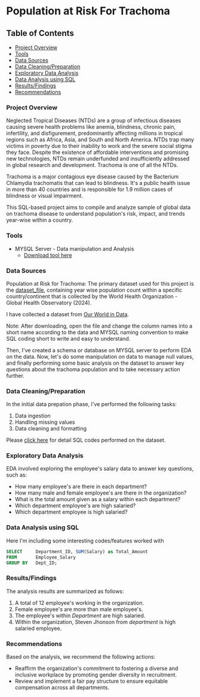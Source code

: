 # Population at Risk For Trachoma

## Table of Contents
- [Project Overview](#project-overview)
- [Tools](#tools)
- [Data Sources](#data-sources)
- [Data Cleaning/Preparation](#data-cleaningpreparation)
- [Exploratory Data Analysis](#exploratory-data-analysis)
- [Data Analysis using SQL](#data-analysis-using-sql)
- [Results/Findings](#resultsfindings)
- [Recommendations](#recommendations)

### Project Overview

Neglected Tropical Diseases (NTDs) are a group of infectious diseases causing severe health problems like anemia, blindness, chronic pain, infertility, and disfigurement, predominantly affecting millions in tropical regions such as Africa, Asia, and South and North America. NTDs trap many victims in poverty due to their inability to work and the severe social stigma they face. Despite the existence of affordable interventions and promising new technologies, NTDs remain underfunded and insufficiently addressed in global research and development. Trachoma is one of all the NTDs.

Trachoma is a major contagious eye disease caused by the Bacterium Chlamydia trachomatis that can lead to blindness. It's a public health issue in more than 40 countries and is responsible for 1.9 million cases of blindness or visual impairment.

This SQL-based project aims to compile and analyze sample of global data on trachoma disease to understand population's risk, impact, and trends year-wise within a country.

### Tools

- MYSQL Server - Data manipulation and Analysis
  - [Download tool here](https://dev.mysql.com/downloads/installer/)
  
### Data Sources

Population at Risk for Trachoma: The primary dataset used for this project is the [dataset_file](https://github.com/rajarapuraj/SQL_Project/blob/main/population-at-risk-of-trachoma-vs-receiving-treatment.csv), containing year wise population count within a specific country/continent that is collected by the World Health Organization - Global Health Observatory (2024). 

I have collected a dataset from [Our World in Data](https://ourworldindata.org/grapher/number-treated-for-trachoma). 

Note: After downloading, open the file and change the column names into a short name according to the data and MYSQL naming convention to make SQL coding short to write and easy to understand. 

Then, I've created a schema or database on MYSQL server to perform EDA on the data. Now, let's do some manipulation on data to manage null values, and finally performing some basic analysis on the dataset to answer key questions about the trachoma population and to take necessary action further.

### Data Cleaning/Preparation

In the initial data prepation phase, I've performed the following tasks:

1. Data ingestion
2. Handling missing values
3. Data cleaning and formatting

Please [click here](https://github.com/rajarapuraj/SQL_Project/blob/main/Trachoma_SQL_Project.sql) for detail SQL codes performed on the dataset.

### Exploratory Data Analysis

EDA involved exploring the employee's salary data to answer key questions, such as:

- How many employee's are there in each department?
- How many male and female employee's are there in the organization?
- What is the total amount given as a salary within each department?
- Which department employee's are high salaried?
- Which department employee is high salaried? 

### Data Analysis using SQL

Here I'm including some interesting codes/features worked with

```sql
SELECT     Department_ID, SUM(Salary) as Total_Amount
FROM       Employee_Salary
GROUP BY   Dept_ID;
```

### Results/Findings

The analysis results are summarized as follows:

1. A total of 12 employee's working in the organization.
2. Female employee's are more than male employee's.
3. The employee's within *Department* are high salaried.
4. Within the organization, Steven Jhonson from *department* is high salaried employee.

### Recommendations

Based on the analysis, we recommend the following actions:
- Reaffirm the organization's commitment to fostering a diverse and inclusive workplace by promoting gender diversity in recruitment.
- Review and implement a fair pay structure to ensure equitable compensation across all departments.





  
  
   
